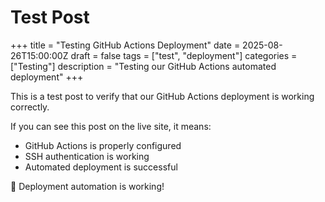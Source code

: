 # Test Post
+++
title = "Testing GitHub Actions Deployment"
date = 2025-08-26T15:00:00Z
draft = false
tags = ["test", "deployment"]
categories = ["Testing"]
description = "Testing our GitHub Actions automated deployment"
+++

This is a test post to verify that our GitHub Actions deployment is working correctly.

If you can see this post on the live site, it means:
- GitHub Actions is properly configured
- SSH authentication is working
- Automated deployment is successful

🚀 Deployment automation is working!
